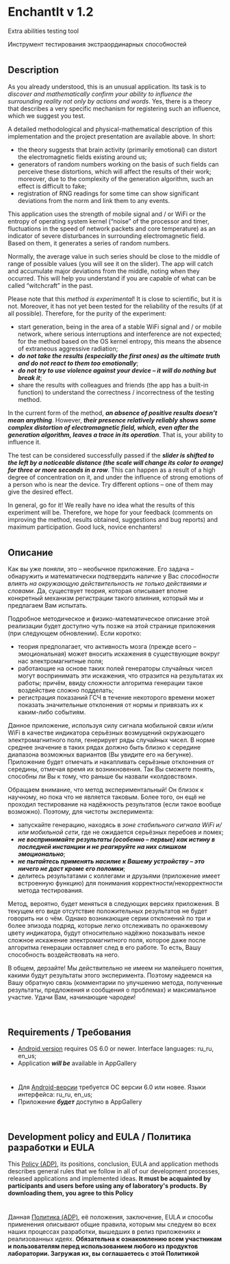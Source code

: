 # EnchantIt v 1.2


Extra abilities testing tool

Инструмент тестирования экстраординарных способностей

#

## Description

As you already understood, this is an unusual application. Its task is to _discover and mathematically
confirm your ability to influence the surrounding reality not only by actions and words_. Yes, there
is a theory that describes a very specific mechanism for registering such an influence, which we suggest you test.

A detailed methodological and physical-mathematical description of this implementation and the project
presentation are available above. In short:
- the theory suggests that brain activity (primarily emotional) can distort the electromagnetic fields existing around us;
- generators of random numbers working on the basis of such fields can perceive these distortions,
which will affect the results of their work; moreover, due to the complexity of the generation algorithm, such an effect is difficult to fake;
- registration of RNG readings for some time can show significant deviations from the norm and link them to any events.

This application uses the strength of mobile signal and / or WiFi or the entropy of operating system
kernel (“noise” of the processor and timer, fluctuations in the speed of network packets and core
temperature) as an indicator of severe disturbances in surrounding electromagnetic field. Based on them,
it generates a series of random numbers.

Normally, the average value in such series should be close to the middle of range of possible values
(you will see it on the slider). The app will catch and accumulate major deviations from the middle,
noting when they occurred. This will help you understand if you are capable of what can be called “witchcraft” in the past.

Please note that this _method is experimental_! It is close to scientific, but it is not. Moreover,
it has not yet been tested for the reliability of the results (if at all possible). Therefore, for the purity of the experiment:
- start generation, being in the area of a stable WiFi signal and / or mobile network, where serious
interruptions and interference are not expected; for the method based on the OS kernel entropy, this
means the absence of extraneous aggressive radiation;
- ***do not take the results (especially the first ones) as the ultimate truth and do not react to them too emotionally***;
- ***do not try to use violence against your device – it will do nothing but break it***;
- share the results with colleagues and friends (the app has a built-in function) to understand the
correctness / incorrectness of the testing method.

In the current form of the method, ***an absence of positive results doesn’t mean anything***. However, ***their
presence relatively reliably shows some complex distortion of electromagnetic field, which, even after
the generation algorithm, leaves a trace in its operation***. That is, your ability to influence it.

The test can be considered successfully passed if the ***slider is shifted to the left by a noticeable
distance (the scale will change its color to orange) for three or more seconds in a row***. This can happen
as a result of a high degree of concentration on it, and under the influence of strong emotions of
a person who is near the device. Try different options – one of them may give the desired effect.

In general, go for it! We really have no idea what the results of this experiment will be. Therefore,
we hope for your feedback (comments on improving the method, results obtained, suggestions and bug reports)
and maximum participation. Good luck, novice enchanters!

#

## Описание

Как вы уже поняли, это – необычное приложение. Его задача – обнаружить и математически подтвердить наличие у Вас
_способности влиять на окружающую действительность не только действиями и словами_. Да, существует теория, которая
описывает вполне конкретный механизм регистрации такого влияния, который мы и предлагаем Вам испытать.


Подробное методическое и физико-математическое описание этой реализации будет доступно чуть позже на этой странице
приложения (при следующем обновлении). Если коротко:
- теория предполагает, что активность мозга (прежде всего – эмоциональная) может вносить искажения в существующие
вокруг нас электромагнитные поля;
- работающие на основе таких полей генераторы случайных чисел могут воспринимать эти искажения, что отразится на
результатах их работы; причём, ввиду сложности алгоритма генерации такое воздействие сложно подделать;
- регистрация показаний ГСЧ в течение некоторого времени может показать значительные отклонения от нормы и привязать
их к каким-либо событиям.


Данное приложение, используя силу сигнала мобильной связи и/или WiFi в качестве индикатора серьёзных возмущений
окружающего электромагнитного поля, генерирует ряды случайных чисел. В норме среднее значение в таких рядах должно
быть близко к середине диапазона возможных вариантов (Вы увидите его на бегунке). Приложение будет отмечать
и накапливать серьёзные отклонения от середины, отмечая время их возникновения. Так Вы сможете понять, способны
ли Вы к тому, что раньше бы назвали «колдовством».


Обращаем внимание, что метод экспериментальный! Он близок к научному, но пока что не является таковым. Более того,
он ещё не проходил тестирование на надёжность результатов (если такое вообще возможно). Поэтому, для чистоты эксперимента:
- запускайте генерацию, находясь в *зоне стабильного сигнала WiFi и/или мобильной сети*, где не ожидается серьёзных перебоев и помех;
- ***не воспринимайте результаты (особенно – первые) как истину в последней инстанции и не реагируйте на них слишком эмоционально***;
- ***не пытайтесь применять насилие к Вашему устройству – это ничего не даст кроме его поломки***;
- делитесь результатами с коллегами и друзьями (приложение имеет встроенную функцию) для понимания корректности/некорректности метода тестирования.


Метод, вероятно, будет меняться в следующих версиях приложения. В текущем его виде отсутствие положительных результатов не будет
говорить ни о чём. Однако возникающие серии отклонений по три и более эпизода подряд, которые легко отслеживать по оранжевому
цвету индикатора, будут относительно надёжно показывать некое сложное искажение электромагнитного поля, которое даже после алгоритма
генерации оставляет след в его работе. То есть, Вашу способность воздействовать на него.

В общем, дерзайте! Мы действительно не имеем ни малейшего понятия, какими будут результаты этого эксперимента. Поэтому надеемся
на Вашу обратную связь (комментарии по улучшению метода, полученные результаты, предложения и сообщения о проблемах) и максимальное
участие. Удачи Вам, начинающие чародеи!

&nbsp;



## Requirements / Требования

- [Android version](https://play.google.com/store/apps/details?id=com.RD_AAOW.EnchantIt) requires OS 6.0 or newer. Interface languages: ru_ru, en_us;
- Application ***will be*** available in AppGallery

#

- Для [Android-версии](https://play.google.com/store/apps/details?id=com.RD_AAOW.EnchantIt) требуется ОС версии 6.0 или новее. Языки интерфейса: ru_ru, en_us;
- Приложение ***будет*** доступно в AppGallery

&nbsp;



## Development policy and EULA / Политика разработки и EULA

This [Policy (ADP)](https://vk.com/@rd_aaow_fdl-adp), its positions, conclusion, EULA and application methods
describes general rules that we follow in all of our development processes, released applications and implemented
ideas.
**It must be acquainted by participants and users before using any of laboratory's products.
By downloading them, you agree to this Policy**

#

Данная [Политика (ADP)](https://vk.com/@rd_aaow_fdl-adp), её положения, заключение, EULA и способы применения
описывают общие правила, которым мы следуем во всех наших процессах разработки, вышедших в релиз приложениях
и реализованных идеях.
**Обязательна к ознакомлению всем участникам и пользователям перед использованием любого из продуктов лаборатории.
Загружая их, вы соглашаетесь с этой Политикой**
